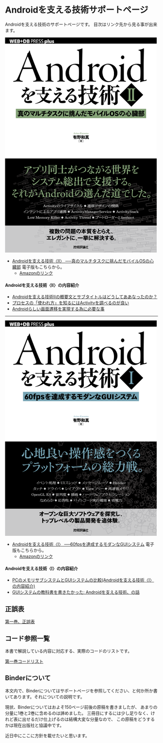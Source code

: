 # Androidを支える技術サポートページ

Androidを支える技術のサポートページです。
目次はリンク先から見る事が出来ます。


![Androidを支える技術II、書影](https://github.com/karino2/AndroidSupportTech/blob/images/front_page_2.png)
- [Androidを支える技術〈Ⅱ〉 ──真のマルチタスクに挑んだモバイルOSの心臓部](http://gihyo.jp/book/2017/978-4-7741-8861-4) 電子版もこちらから。
   - [Amazonのリンク](https://www.amazon.co.jp/dp/4774188611/)

#### Androidを支える技術〈Ⅱ〉の内容紹介

- [Androidを支える技術IIの概要文とサブタイトルはどうしてああなったのか？](http://karino2.livejournal.com/430500.html)
- [プロセスの「使われ方」を知るにはActivityを調べるのが良い](http://karino2.livejournal.com/430592.html)
- [Androidらしい画面遷移を実現する為に必要な事](http://karino2.livejournal.com/430965.html)

----

![Androidを支える技術I、書影](https://github.com/karino2/AndroidSupportTech/blob/images/front_page.png)

- [Androidを支える技術〈Ⅰ〉 ──60fpsを達成するモダンなGUIシステム](http://gihyo.jp/book/2017/978-4-7741-8759-4) 電子版もこちらから。
   - [Amazonのリンク](https://www.amazon.co.jp/dp/4774187593)

#### Androidを支える技術〈Ⅰ〉の内容紹介

- [PCのメモリサブシステムとGUIシステムの比較(Androidを支える技術〈Ⅰ〉の内容紹介)](https://gist.github.com/karino2/5ad8c0ca2966399de3bb7be5e070073f)
- [GUIシステムの教科書を書きたかった: Androidを支える技術、の話](http://karino2.livejournal.com/430253.html)


## 正誤表

[第一巻、正誤表](./Part1/Errata.md)

## コード参照一覧

本書で解説している内容に対応する、実際のコードのリストです。

[第一巻コードリスト](./Part1/CodeRefs.md)


## Binderについて

本文内で、Binderについてはサポートページを参照してください、と何か所か書いてあります。それについての説明です。

現状、Binderについてはおよそ150ページ前後の原稿を書きましたが、
あまりの分量に1巻と2巻に含めるのは諦めました。
三冊目にするには少し足りなく、けれど表に出せるだけ仕上げるのは結構大変な分量なので、
この原稿をどうするかは現在出版社と協議中です。

近日中にここに方針を載せたいと思います。